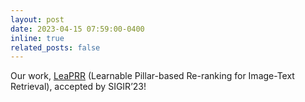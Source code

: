 ```yaml
---
layout: post
date: 2023-04-15 07:59:00-0400
inline: true
related_posts: false
---
```


Our work, [LeaPRR](https://github.com/LgQu/LeaPRR) (Learnable Pillar-based Re-ranking for Image-Text Retrieval), accepted by SIGIR’23!